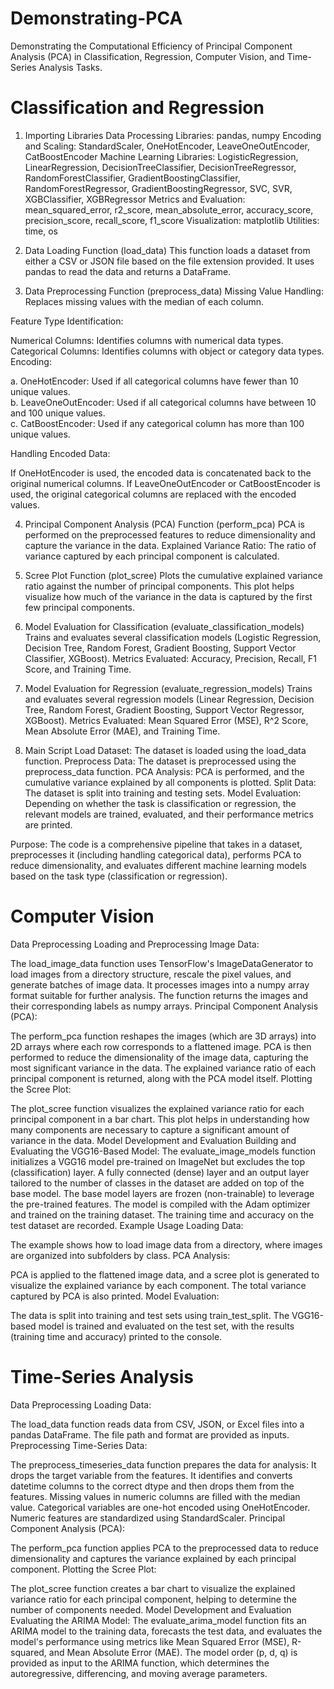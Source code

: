 # Demonstrating-PCA
Demonstrating the Computational Efficiency of Principal Component Analysis (PCA) in Classification, Regression, Computer Vision, and Time-Series Analysis Tasks. 

# Classification and Regression

1. Importing Libraries
Data Processing Libraries: pandas, numpy
Encoding and Scaling: StandardScaler, OneHotEncoder, LeaveOneOutEncoder, CatBoostEncoder
Machine Learning Libraries: LogisticRegression, LinearRegression, DecisionTreeClassifier, DecisionTreeRegressor, RandomForestClassifier, GradientBoostingClassifier, RandomForestRegressor, GradientBoostingRegressor, SVC, SVR, XGBClassifier, XGBRegressor
Metrics and Evaluation: mean_squared_error, r2_score, mean_absolute_error, accuracy_score, precision_score, recall_score, f1_score
Visualization: matplotlib
Utilities: time, os

2. Data Loading Function (load_data)
This function loads a dataset from either a CSV or JSON file based on the file extension provided. It uses pandas to read the data and returns a DataFrame.

3. Data Preprocessing Function (preprocess_data)
Missing Value Handling: Replaces missing values with the median of each column.

Feature Type Identification:

Numerical Columns: Identifies columns with numerical data types.
Categorical Columns: Identifies columns with object or category data types.
Encoding:

a. OneHotEncoder: Used if all categorical columns have fewer than 10 unique values. <br>
b. LeaveOneOutEncoder: Used if all categorical columns have between 10 and 100 unique values. <br>
c. CatBoostEncoder: Used if any categorical column has more than 100 unique values.

Handling Encoded Data:

If OneHotEncoder is used, the encoded data is concatenated back to the original numerical columns.
If LeaveOneOutEncoder or CatBoostEncoder is used, the original categorical columns are replaced with the encoded values.

4. Principal Component Analysis (PCA) Function (perform_pca)
PCA is performed on the preprocessed features to reduce dimensionality and capture the variance in the data.
Explained Variance Ratio: The ratio of variance captured by each principal component is calculated.

5. Scree Plot Function (plot_scree)
Plots the cumulative explained variance ratio against the number of principal components.
This plot helps visualize how much of the variance in the data is captured by the first few principal components.

6. Model Evaluation for Classification (evaluate_classification_models)
Trains and evaluates several classification models (Logistic Regression, Decision Tree, Random Forest, Gradient Boosting, Support Vector Classifier, XGBoost).
Metrics Evaluated: Accuracy, Precision, Recall, F1 Score, and Training Time.

7. Model Evaluation for Regression (evaluate_regression_models)
Trains and evaluates several regression models (Linear Regression, Decision Tree, Random Forest, Gradient Boosting, Support Vector Regressor, XGBoost).
Metrics Evaluated: Mean Squared Error (MSE), R^2 Score, Mean Absolute Error (MAE), and Training Time.

8. Main Script
Load Dataset: The dataset is loaded using the load_data function.
Preprocess Data: The dataset is preprocessed using the preprocess_data function.
PCA Analysis: PCA is performed, and the cumulative variance explained by all components is plotted.
Split Data: The dataset is split into training and testing sets.
Model Evaluation: Depending on whether the task is classification or regression, the relevant models are trained, evaluated, and their performance metrics are printed.

Purpose: The code is a comprehensive pipeline that takes in a dataset, preprocesses it (including handling categorical data), performs PCA to reduce dimensionality, and evaluates different machine learning models based on the task type (classification or regression).

# Computer Vision

Data Preprocessing
Loading and Preprocessing Image Data:

The load_image_data function uses TensorFlow's ImageDataGenerator to load images from a directory structure, rescale the pixel values, and generate batches of image data. It processes images into a numpy array format suitable for further analysis.
The function returns the images and their corresponding labels as numpy arrays.
Principal Component Analysis (PCA):

The perform_pca function reshapes the images (which are 3D arrays) into 2D arrays where each row corresponds to a flattened image. PCA is then performed to reduce the dimensionality of the image data, capturing the most significant variance in the data.
The explained variance ratio of each principal component is returned, along with the PCA model itself.
Plotting the Scree Plot:

The plot_scree function visualizes the explained variance ratio for each principal component in a bar chart. This plot helps in understanding how many components are necessary to capture a significant amount of variance in the data.
Model Development and Evaluation
Building and Evaluating the VGG16-Based Model:
The evaluate_image_models function initializes a VGG16 model pre-trained on ImageNet but excludes the top (classification) layer.
A fully connected (dense) layer and an output layer tailored to the number of classes in the dataset are added on top of the base model.
The base model layers are frozen (non-trainable) to leverage the pre-trained features.
The model is compiled with the Adam optimizer and trained on the training dataset. The training time and accuracy on the test dataset are recorded.
Example Usage
Loading Data:

The example shows how to load image data from a directory, where images are organized into subfolders by class.
PCA Analysis:

PCA is applied to the flattened image data, and a scree plot is generated to visualize the explained variance by each component. The total variance captured by PCA is also printed.
Model Evaluation:

The data is split into training and test sets using train_test_split.
The VGG16-based model is trained and evaluated on the test set, with the results (training time and accuracy) printed to the console.

# Time-Series Analysis

Data Preprocessing
Loading Data:

The load_data function reads data from CSV, JSON, or Excel files into a pandas DataFrame. The file path and format are provided as inputs.
Preprocessing Time-Series Data:

The preprocess_timeseries_data function prepares the data for analysis:
It drops the target variable from the features.
It identifies and converts datetime columns to the correct dtype and then drops them from the features.
Missing values in numeric columns are filled with the median value.
Categorical variables are one-hot encoded using OneHotEncoder.
Numeric features are standardized using StandardScaler.
Principal Component Analysis (PCA):

The perform_pca function applies PCA to the preprocessed data to reduce dimensionality and captures the variance explained by each principal component.
Plotting the Scree Plot:

The plot_scree function creates a bar chart to visualize the explained variance ratio for each principal component, helping to determine the number of components needed.
Model Development and Evaluation
Evaluating the ARIMA Model:
The evaluate_arima_model function fits an ARIMA model to the training data, forecasts the test data, and evaluates the model's performance using metrics like Mean Squared Error (MSE), R-squared, and Mean Absolute Error (MAE).
The model order (p, d, q) is provided as input to the ARIMA function, which determines the autoregressive, differencing, and moving average parameters.
